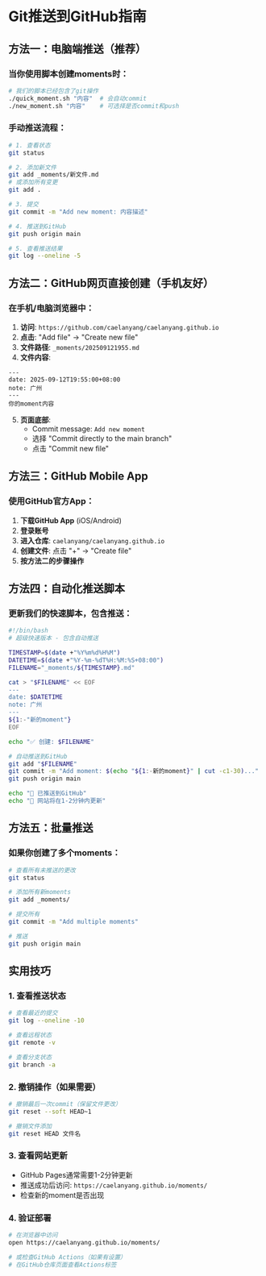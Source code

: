 # Git推送到GitHub指南

## 方法一：电脑端推送（推荐）

### 当你使用脚本创建moments时：
```bash
# 我们的脚本已经包含了git操作
./quick_moment.sh "内容"  # 会自动commit
./new_moment.sh "内容"    # 可选择是否commit和push
```

### 手动推送流程：
```bash
# 1. 查看状态
git status

# 2. 添加新文件
git add _moments/新文件.md
# 或添加所有变更
git add .

# 3. 提交
git commit -m "Add new moment: 内容描述"

# 4. 推送到GitHub
git push origin main

# 5. 查看推送结果
git log --oneline -5
```

## 方法二：GitHub网页直接创建（手机友好）

### 在手机/电脑浏览器中：
1. **访问**: `https://github.com/caelanyang/caelanyang.github.io`
2. **点击**: "Add file" → "Create new file"
3. **文件路径**: `_moments/202509121955.md`
4. **文件内容**:
```
---
date: 2025-09-12T19:55:00+08:00
note: 广州
---
你的moment内容
```
5. **页面底部**: 
   - Commit message: `Add new moment`
   - 选择 "Commit directly to the main branch"
   - 点击 "Commit new file"

## 方法三：GitHub Mobile App

### 使用GitHub官方App：
1. **下载GitHub App** (iOS/Android)
2. **登录账号**
3. **进入仓库**: `caelanyang/caelanyang.github.io`
4. **创建文件**: 点击 "+" → "Create file"
5. **按方法二的步骤操作**

## 方法四：自动化推送脚本

### 更新我们的快速脚本，包含推送：
```bash
#!/bin/bash
# 超级快速版本 - 包含自动推送

TIMESTAMP=$(date +"%Y%m%d%H%M")
DATETIME=$(date +"%Y-%m-%dT%H:%M:%S+08:00")
FILENAME="_moments/${TIMESTAMP}.md"

cat > "$FILENAME" << EOF
---
date: $DATETIME
note: 广州
---
${1:-"新的moment"}
EOF

echo "✅ 创建: $FILENAME"

# 自动推送到GitHub
git add "$FILENAME"
git commit -m "Add moment: $(echo "${1:-新的moment}" | cut -c1-30)..."
git push origin main

echo "🚀 已推送到GitHub"
echo "📱 网站将在1-2分钟内更新"
```

## 方法五：批量推送

### 如果你创建了多个moments：
```bash
# 查看所有未推送的更改
git status

# 添加所有新moments
git add _moments/

# 提交所有
git commit -m "Add multiple moments"

# 推送
git push origin main
```

## 实用技巧

### 1. 查看推送状态
```bash
# 查看最近的提交
git log --oneline -10

# 查看远程状态
git remote -v

# 查看分支状态
git branch -a
```

### 2. 撤销操作（如果需要）
```bash
# 撤销最后一次commit（保留文件更改）
git reset --soft HEAD~1

# 撤销文件添加
git reset HEAD 文件名
```

### 3. 查看网站更新
- GitHub Pages通常需要1-2分钟更新
- 推送成功后访问: `https://caelanyang.github.io/moments/`
- 检查新的moment是否出现

### 4. 验证部署
```bash
# 在浏览器中访问
open https://caelanyang.github.io/moments/

# 或检查GitHub Actions（如果有设置）
# 在GitHub仓库页面查看Actions标签
```